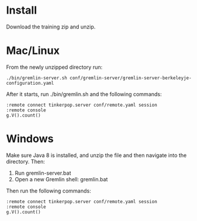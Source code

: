 # Install
Download the training zip and unzip.

# Mac/Linux
From the newly unzipped directory run:

`./bin/gremlin-server.sh conf/gremlin-server/gremlin-server-berkeleyje-configuration.yaml`

After it starts, run ./bin/gremlin.sh and the following commands:

```
:remote connect tinkerpop.server conf/remote.yaml session
:remote console
g.V().count()
```
# Windows
Make sure Java 8 is installed, and unzip the file and then navigate into the directory. Then:
1. Run gremlin-server.bat
1. Open a new Gremlin shell: gremlin.bat

Then run the following commands:

```
:remote connect tinkerpop.server conf/remote.yaml session
:remote console
g.V().count()
```
